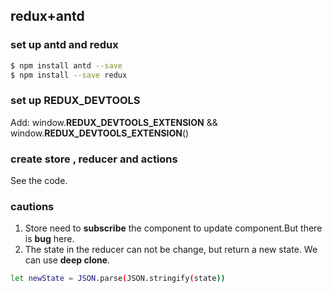 
##  redux+antd

### set up antd and redux

```bash
$ npm install antd --save
$ npm install --save redux
```

### set up REDUX_DEVTOOLS

Add: window.__REDUX_DEVTOOLS_EXTENSION__ && window.__REDUX_DEVTOOLS_EXTENSION__()

### create store , reducer and actions

See the code.

### cautions

1. Store need to **subscribe** the component to update component.But there is **bug** here.
2. The state in the reducer can not be change, but return a new state. We can use **deep clone**.

```bash
let newState = JSON.parse(JSON.stringify(state))
```







